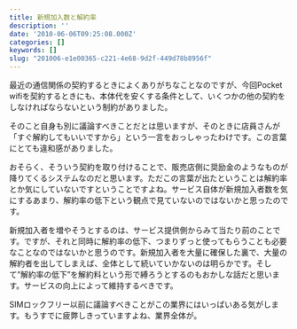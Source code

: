 ```yaml
---
title: 新規加入数と解約率
description: ''
date: '2010-06-06T09:25:08.000Z'
categories: []
keywords: []
slug: "201006-e1e00365-c221-4e68-9d2f-449d78b8956f"
---
```

最近の通信関係の契約するときによくありがちなことなのですが、今回Pocket wifiを契約するときにも、本体代を安くする条件として、いくつかの他の契約をしなければならないという制約がありました。

そのこと自身も別に議論すべきことだとは思いますが、そのときに店員さんが「すぐ解約してもいいですから」という一言をおっしゃったわけです。この言葉にとても違和感がありました。

おそらく、そういう契約を取り付けることで、販売店側に奨励金のようなものが降りてくるシステムなのだと思います。ただこの言葉が出たということは解約率とか気にしていないですということですよね。サービス自体が新規加入者数を気にするあまり、解約率の低下という観点で見ていないのではないかと思ったのです。

新規加入者を増やそうとするのは、サービス提供側からみて当たり前のことです。ですが、それと同時に解約率の低下、つまりずっと使ってもらうことも必要なことなのではないかと思うのです。新規加入者を大量に確保した裏で、大量の解約者を出してしまえば、全体として続いていかないのは明らかです。そして”解約率の低下”を解約料という形で縛ろうとするのもおかしな話だと思います。サービスの向上によって維持するべきです。

SIMロックフリー以前に議論すべきことがこの業界にはいっぱいある気がします。もうすでに疲弊しきっていますよね、業界全体が。